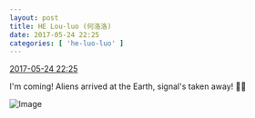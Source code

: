 ```yaml
---
layout: post
title: HE Lou-luo (何洛洛)
date: 2017-05-24 22:25
categories: [ 'he-luo-luo' ]
---
```


<div class="weibo-info">
  <a href="http://weibo.com/6117570574/F4DEH7jem">2017-05-24 22:25</a>
</div>

I'm coming! Aliens arrived at the Earth, signal's taken away! :ghost::ghost:

<!-- more -->

![Image](http://wx1.sinaimg.cn/mw690/006G0Hz8gy1ffwthvg71yj31hr1hr7wj.jpg)
